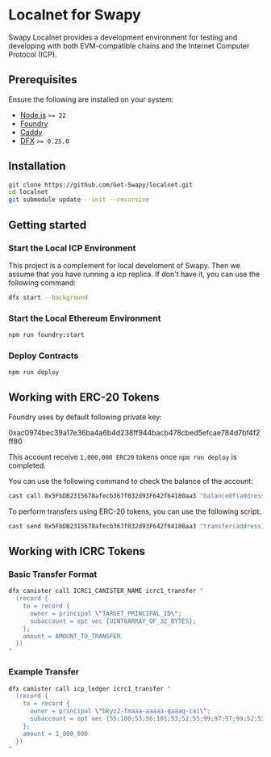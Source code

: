 # Localnet for Swapy

Swapy Localnet provides a development environment for testing and developing with both EVM-compatible chains and the Internet Computer Protocol (ICP).

## Prerequisites

Ensure the following are installed on your system:

- [Node.js](https://nodejs.org/en/) `>= 22`
- [Foundry](https://github.com/foundry-rs/foundry)
- [Caddy](https://caddyserver.com/docs/install#install)
- [DFX](https://internetcomputer.org/docs/current/developer-docs/build/install-upgrade-remove) `>= 0.25.0`

## Installation

```sh
git clone https://github.com/Get-Swapy/localnet.git
cd localnet
git submodule update --init --recursive
```

## Getting started

### Start the Local ICP Environment

This project is a complement for local develoment of Swapy. Then we assume that you have running a icp replica. If don't have it, you can use the following command:

```bash
dfx start --background
```

### Start the Local Ethereum Environment

```bash
npm run foundry:start
```

### Deploy Contracts

```bash
npm run deploy
```

## Working with ERC-20 Tokens

Foundry uses by default following private key:

0xac0974bec39a17e36ba4a6b4d238ff944bacb478cbed5efcae784d7bf4f2ff80

This account receive `1,000,000 ERC20` tokens once `npm run deploy` is completed.

You can use the following command to check the balance of the account:

```bash
cast call 0x5FbDB2315678afecb367f032d93F642f64180aa3 "balanceOf(address)(uint256)" 0xf39Fd6e51aad88F6F4ce6aB8827279cffFb92266 --rpc-url http://127.0.0.1:8545
```

To perform transfers using ERC-20 tokens, you can use the following script:

```bash
cast send 0x5FbDB2315678afecb367f032d93F642f64180aa3 "transfer(address,uint256)" ADDRES_TO_TRANSFER AMOUN_TO_TRANSFER --rpc-url http://127.0.0.1:8545 --private-key 0xac0974bec39a17e36ba4a6b4d238ff944bacb478cbed5efcae784d7bf4f2ff80
```

## Working with ICRC Tokens

### Basic Transfer Format

```bash
dfx canister call ICRC1_CANISTER_NAME icrc1_transfer "
  (record {
    to = record {
      owner = principal \"TARGET_PRINCIPAL_ID\";
      subaccount = opt vec {UINT8ARRAY_OF_32_BYTES};
    };
    amount = AMOUNT_TO_TRANSFER
  })
"
```

### Example Transfer

```bash
dfx canister call icp_ledger icrc1_transfer "
  (record {
    to = record {
      owner = principal \"bkyz2-fmaaa-aaaaa-qaaaq-cai\";
      subaccount = opt vec {55;100;53;56;101;53;52;55;99;97;97;99;52;53;102;51;56;48;55;54;53;48;56;102;48;101;57;98;50;53;56;50};
    };
    amount = 1_000_000
  })
"
```
